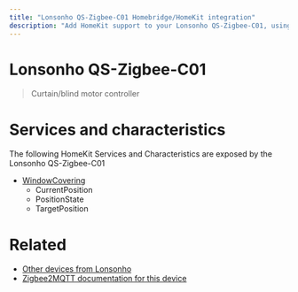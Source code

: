```yaml
---
title: "Lonsonho QS-Zigbee-C01 Homebridge/HomeKit integration"
description: "Add HomeKit support to your Lonsonho QS-Zigbee-C01, using Homebridge, Zigbee2MQTT and homebridge-z2m."
---
```

<!---
This file has been GENERATED using src/docgen/docgen.ts
DO NOT EDIT THIS FILE MANUALLY!
-->
# Lonsonho QS-Zigbee-C01
> Curtain/blind motor controller


# Services and characteristics
The following HomeKit Services and Characteristics are exposed by
the Lonsonho QS-Zigbee-C01

* [WindowCovering](../../cover.md)
  * CurrentPosition
  * PositionState
  * TargetPosition


# Related
* [Other devices from Lonsonho](../index.md#lonsonho)
* [Zigbee2MQTT documentation for this device](https://www.zigbee2mqtt.io/devices/QS-Zigbee-C01.html)